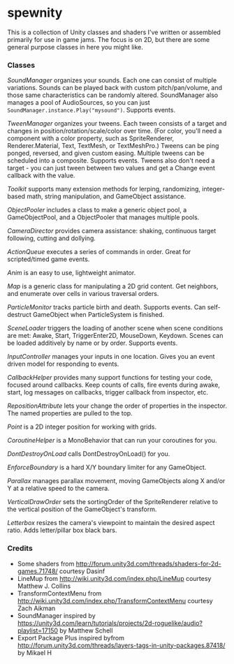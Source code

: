 # spewnity
This is a collection of Unity classes and shaders I've written or assembled primarily for use in game jams. The focus is on 2D, but there are some general purpose classes in here you might like.

### Classes
*SoundManager* organizes your sounds. Each one can consist of multiple variations. Sounds can be played back with custom pitch/pan/volume, and those same characteristics can be randomly altered. SoundManager also manages a pool of AudioSources, so you can just `SoundManager.instance.Play("mysound")`. Supports events.

*TweenManager* organizes your tweens. Each tween consists of a target and changes in position/rotation/scale/color over time. (For color, you'll need a component with a color property, such as SpriteRenderer, Renderer.Material, Text, TextMesh, or TextMeshPro.) Tweens can be ping ponged, reversed, and given custom easing. Multiple tweens can be scheduled into a composite. Supports events. Tweens also don't need a target - you can just tween between two values and get a Change event callback with the value.

*Toolkit* supports many extension methods for lerping, randomizing, integer-based math, string manipulation, and GameObject assistance.

*ObjectPooler* includes a class to make a generic object pool, a GameObjectPool, and a ObjectPooler that manages multiple pools.

*CameraDirector* provides camera assistance: shaking, continuous target following, cutting and dollying.

*ActionQueue* executes a series of commands in order. Great for scripted/timed game events.

*Anim* is an easy to use, lightweight animator.

*Map* is a generic class for manipulating a 2D grid content. Get neighbors, and enumerate over cells in various traversal orders.

*ParticleMonitor* tracks particle birth and death. Supports events. Can self-destruct GameObject when ParticleSystem is finished.

*SceneLoader* triggers the loading of another scene when scene conditions are met: Awake, Start, TriggerEnter2D, MouseDown, Keydown. Scenes can be loaded additively by name or by order. Supports events.

*InputController* manages your inputs in one location. Gives you an event driven model for responding to events.

*CallbackHelper* provides many support functions for testing your code, focused around callbacks. Keep counts of calls, fire events during awake, start, log messages on callbacks, trigger callback from inspector, etc.

*RepositionAttribute* lets your change the order of properties in the inspector. The named properties are pulled to the top.

*Point* is a 2D integer position for working with grids.

*CoroutineHelper* is a MonoBehavior that can run your coroutines for you.

*DontDestroyOnLoad* calls DontDestroyOnLoad() for you.

*EnforceBoundary* is a hard X/Y boundary limiter for any GameObject.

*Parallax* manages parallax movement, moving GameObjects along X and/or Y at a relative speed to the camera.

*VerticalDrawOrder* sets the sortingOrder of the SpriteRenderer relative to the vertical position of the GameObject's transform.

*Letterbox* resizes the camera's viewpoint to maintain the desired aspect ratio. Adds letter/pillar box black bars.

### Credits
 - Some shaders from http://forum.unity3d.com/threads/shaders-for-2d-games.71748/ courtesy Dasinf
 - LineMup from http://wiki.unity3d.com/index.php/LineMup courtesy Matthew J. Collins
 - TransformContextMenu from http://wiki.unity3d.com/index.php/TransformContextMenu courtesy Zach Aikman
 - SoundManager inspired by https://unity3d.com/learn/tutorials/projects/2d-roguelike/audio?playlist=17150 by Matthew Schell
 - Export Package Plus inspired byfrom http://forum.unity3d.com/threads/layers-tags-in-unity-packages.87418/ by Mikael H


